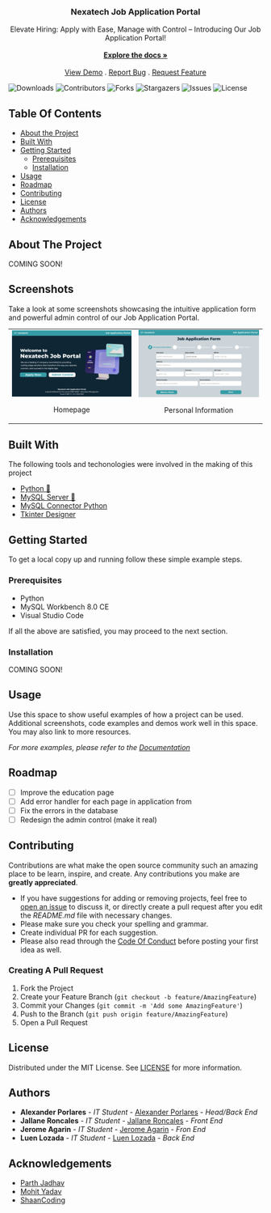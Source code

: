 <br/>
<p align="center">
  <h3 align="center">Nexatech Job Application Portal</h3>

  <p align="center">
    Elevate Hiring: Apply with Ease, Manage with Control – Introducing Our Job Application Portal!
    <br/>
    <br/>
    <a href="https://github.com/Rednaxela5/nexatech-job-application-portal"><strong>Explore the docs »</strong></a>
    <br/>
    <br/>
    <a href="https://github.com/Rednaxela5/nexatech-job-application-portal">View Demo</a>
    .
    <a href="https://github.com/Rednaxela5/nexatech-job-application-portal/issues">Report Bug</a>
    .
    <a href="https://github.com/Rednaxela5/nexatech-job-application-portal/issues">Request Feature</a>
  </p>
</p>

![Downloads](https://img.shields.io/github/downloads/Rednaxela5/nexatech-job-application-portal/total) ![Contributors](https://img.shields.io/github/contributors/Rednaxela5/nexatech-job-application-portal?color=dark-green) ![Forks](https://img.shields.io/github/forks/Rednaxela5/nexatech-job-application-portal?style=social) ![Stargazers](https://img.shields.io/github/stars/Rednaxela5/nexatech-job-application-portal?style=social) ![Issues](https://img.shields.io/github/issues/Rednaxela5/nexatech-job-application-portal) ![License](https://img.shields.io/github/license/Rednaxela5/nexatech-job-application-portal) 

## Table Of Contents

* [About the Project](#about-the-project)
* [Built With](#built-with)
* [Getting Started](#getting-started)
  * [Prerequisites](#prerequisites)
  * [Installation](#installation)
* [Usage](#usage)
* [Roadmap](#roadmap)
* [Contributing](#contributing)
* [License](#license)
* [Authors](#authors)
* [Acknowledgements](#acknowledgements)

## About The Project

COMING SOON!

## Screenshots

Take a look at some screenshots showcasing the intuitive application form and powerful admin control of our Job Application Portal.

<table>
   <tr>
        <td>
            <img src="assets/readme-assets/screenshots/Homepage.png" alt="Homepage" />
            <br />
            <p align="center">Homepage</p></td>
        <td>
            <img src="assets/readme-assets/screenshots/Personal Information.png" alt="Personal Information" />
            <br />
            <p align="center">Personal Information</p></td>
    </tr>
</table> 

## Built With

The following tools and techonologies were involved in the making of this project

* [Python 🐍](https://www.python.org/)
* [MySQL Server 🐬](https://www.mysql.com/products/workbench/)
* [MySQL Connector Python](https://dev.mysql.com/doc/connector-python/en/)
* [Tkinter Designer](https://github.com/ParthJadhav/Tkinter-Designer)

## Getting Started

To get a local copy up and running follow these simple example steps.

### Prerequisites

- Python
- MySQL Workbench 8.0 CE
- Visual Studio Code

If all the above are satisfied, you may proceed to the next section.

### Installation

COMING SOON!

## Usage

Use this space to show useful examples of how a project can be used. Additional screenshots, code examples and demos work well in this space. You may also link to more resources.

_For more examples, please refer to the [Documentation](https://example.com)_

## Roadmap

-   [ ] Improve the education page
-   [ ] Add error handler for each page in application from
-   [ ] Fix the errors in the database
-   [ ] Redesign the admin control (make it real)

## Contributing

Contributions are what make the open source community such an amazing place to be learn, inspire, and create. Any contributions you make are **greatly appreciated**.
* If you have suggestions for adding or removing projects, feel free to [open an issue](https://github.com/Rednaxela5/nexatech-job-application-portal/issues/new) to discuss it, or directly create a pull request after you edit the *README.md* file with necessary changes.
* Please make sure you check your spelling and grammar.
* Create individual PR for each suggestion.
* Please also read through the [Code Of Conduct](https://github.com/Rednaxela5/nexatech-job-application-portal/blob/main/CODE_OF_CONDUCT.md) before posting your first idea as well.

### Creating A Pull Request

1. Fork the Project
2. Create your Feature Branch (`git checkout -b feature/AmazingFeature`)
3. Commit your Changes (`git commit -m 'Add some AmazingFeature'`)
4. Push to the Branch (`git push origin feature/AmazingFeature`)
5. Open a Pull Request

## License

Distributed under the MIT License. See [LICENSE](https://github.com/Rednaxela5/nexatech-job-application-portal/blob/main/LICENSE.md) for more information.

## Authors

* **Alexander Porlares** - *IT Student* - [Alexander Porlares](https://github.com/Rednaxela5) - *Head/Back End*
* **Jallane Roncales** - *IT Student* - [Jallane Roncales]() - *Front End*
* **Jerome Agarin** - *IT Student* - [Jerome Agarin](none) - *Fron End*
* **Luen Lozada** - *IT Student* - [Luen Lozada](https://github.com/lnlzd) - *Back End*

## Acknowledgements

* [Parth Jadhav](https://github.com/ParthJadhav)
* [Mohit Yadav](https://github.com/Just-Moh-it)
* [ShaanCoding](https://github.com/ShaanCoding/)
